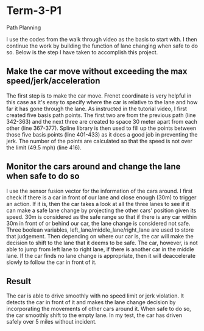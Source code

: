 # Term-3-P1
Path Planning

I use the codes from the walk through video as the basis to start with. I then continue the work by building the function of lane changing when safe to do so. Below is the step I have taken to accomplish this project.

## Make the car move without exceeding the max speed/jerk/acceleration
The first step is to make the car move. Frenet coordinate is very helpful in this case as it's easy to specify where the car is relative to the lane and how far it has gone through the lane. As instructed in the tutorial video, I first created five basis path points. The first two are from the previous path (line 342-363) and the next three are created to space 30 meter apart from each other (line 367-377). Spline library is then used to fill up the points between those five basis points (line 401-433) as it does a good job in preventing the jerk. The number of the points are calculated so that the speed is not over the limit (49.5 mph) (line 416). 

## Monitor the cars around and change the lane when safe to do so
I use the sensor fusion vector for the information of the cars around. I first check if there is a car in front of our lane and close enough (30m) to trigger an action. If it is, then the car takes a look at all the three lanes to see if it can make a safe lane change by projecting the other cars' position given its speed. 30m is considered as the safe range so that if there is any car within 30m in front of or behind our car, the lane change is considered not safe. Three boolean variables, left_lane/middle_lane/right_lane are used to store that judgement. Then depending on where our car is, the car will make the decision to shift to the lane that it deems to be safe. The car, however, is not able to jump from left lane to right lane, if there is another car in the middle lane. If the car finds no lane change is appropriate, then it will deaccelerate slowly to follow the car in front of it. 

## Result
The car is able to drive smoothly with no speed limit or jerk violation. It detects the car in front of it and makes the lane change decision by incorporating the movements of other cars around it. When safe to do so, the car smoothly shift to the empty lane. In my test, the car has driven safely over 5 miles without incident.
